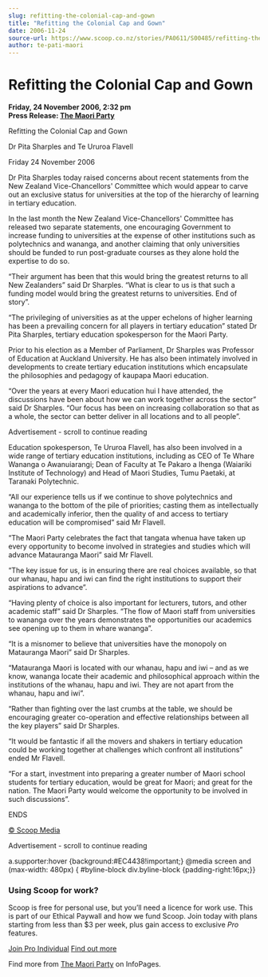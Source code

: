 ```yaml
---
slug: refitting-the-colonial-cap-and-gown
title: "Refitting the Colonial Cap and Gown"
date: 2006-11-24
source-url: https://www.scoop.co.nz/stories/PA0611/S00485/refitting-the-colonial-cap-and-gown.htm
author: te-pati-maori
---
```

Refitting the Colonial Cap and Gown
===================================

**Friday, 24 November 2006, 2:32 pm**  
**Press Release: [The Maori Party](https://info.scoop.co.nz/The_Maori_Party)**

Refitting the Colonial Cap and Gown

Dr Pita Sharples and Te Ururoa Flavell

Friday 24 November 2006

Dr Pita Sharples today raised concerns about recent statements from the New Zealand Vice-Chancellors' Committee which would appear to carve out an exclusive status for universities at the top of the hierarchy of learning in tertiary education.

In the last month the New Zealand Vice-Chancellors' Committee has released two separate statements, one encouraging Government to increase funding to universities at the expense of other institutions such as polytechnics and wananga, and another claiming that only universities should be funded to run post-graduate courses as they alone hold the expertise to do so.

“Their argument has been that this would bring the greatest returns to all New Zealanders” said Dr Sharples. “What is clear to us is that such a funding model would bring the greatest returns to universities. End of story”.

“The privileging of universities as at the upper echelons of higher learning has been a prevailing concern for all players in tertiary education” stated Dr Pita Sharples, tertiary education spokesperson for the Maori Party.

Prior to his election as a Member of Parliament, Dr Sharples was Professor of Education at Auckland University. He has also been intimately involved in developments to create tertiary education institutions which encapsulate the philosophies and pedagogy of kaupapa Maori education.

“Over the years at every Maori education hui I have attended, the discussions have been about how we can work together across the sector” said Dr Sharples. “Our focus has been on increasing collaboration so that as a whole, the sector can better deliver in all locations and to all people”.

Advertisement - scroll to continue reading





Education spokesperson, Te Ururoa Flavell, has also been involved in a wide range of tertiary education institutions, including as CEO of Te Whare Wananga o Awanuiarangi; Dean of Faculty at Te Pakaro a Ihenga (Waiariki Institute of Technology) and Head of Maori Studies, Tumu Paetaki, at Taranaki Polytechnic.

“All our experience tells us if we continue to shove polytechnics and wananga to the bottom of the pile of priorities; casting them as intellectually and academically inferior, then the quality of and access to tertiary education will be compromised” said Mr Flavell.

“The Maori Party celebrates the fact that tangata whenua have taken up every opportunity to become involved in strategies and studies which will advance Matauranga Maori” said Mr Flavell.

“The key issue for us, is in ensuring there are real choices available, so that our whanau, hapu and iwi can find the right institutions to support their aspirations to advance”.

“Having plenty of choice is also important for lecturers, tutors, and other academic staff” said Dr Sharples. “The flow of Maori staff from universities to wananga over the years demonstrates the opportunities our academics see opening up to them in whare wananga”.

“It is a misnomer to believe that universities have the monopoly on Matauranga Maori” said Dr Sharples.

“Matauranga Maori is located with our whanau, hapu and iwi – and as we know, wananga locate their academic and philosophical approach within the institutions of the whanau, hapu and iwi. They are not apart from the whanau, hapu and iwi”.

“Rather than fighting over the last crumbs at the table, we should be encouraging greater co-operation and effective relationships between all the key players” said Dr Sharples.

“It would be fantastic if all the movers and shakers in tertiary education could be working together at challenges which confront all institutions” ended Mr Flavell.

“For a start, investment into preparing a greater number of Maori school students for tertiary education, would be great for Maori; and great for the nation. The Maori Party would welcome the opportunity to be involved in such discussions”.

ENDS

[© Scoop Media](http://www.scoop.co.nz/about/terms.html)  

Advertisement - scroll to continue reading



a.supporter:hover {background:#EC4438!important;} @media screen and (max-width: 480px) { #byline-block div.byline-block {padding-right:16px;}}

### Using Scoop for work?

Scoop is free for personal use, but you’ll need a licence for work use. This is part of our Ethical Paywall and how we fund Scoop. Join today with plans starting from less than $3 per week, plus gain access to exclusive _Pro_ features.  
  
[Join Pro Individual](https://pro.scoop.co.nz/Individual/?from=ProIn24) [Find out more](https://pro.scoop.co.nz/using-scoop-for-work/?from=ProIn24)

Find more from [The Maori Party](https://info.scoop.co.nz/The_Maori_Party) on InfoPages.